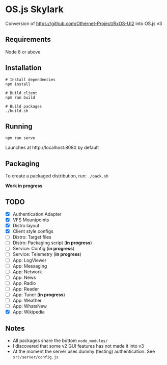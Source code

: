 # OS.js Skylark

Conversion of https://github.com/Othernet-Project/RxOS-UI2 into OS.js v3

## Requirements

Node 8 or above

## Installation

```
# Install dependencies
npm install

# Build client
npm run build

# Build packages
./build.sh
```

## Running

`npm run serve`

Launches at http://localhost:8080 by default

## Packaging

To create a packaged distribution, run: `./pack.sh`

**Work in progress**

## TODO

* [x] Authentication Adapter
* [x] VFS Mountpoints
* [x] Distro layout
* [x] Client style configs
* [ ] Distro: Target files
* [ ] Distro: Packaging script (**in progress**)
* [ ] Service: Config (**in progress**)
* [ ] Service: Telemetry (**in progress**)
* [ ] App: LogViewer
* [ ] App: Messaging
* [ ] App: Network
* [ ] App: News
* [ ] App: Radio
* [ ] App: Reader
* [ ] App: Tuner (**in progress**)
* [ ] App: Weather
* [ ] App: WhatsNew
* [x] App: Wikipedia

## Notes

* All packages share the bottom `node_modules/`
* I discovered that some v2 GUI features has not made it into v3
* At the moment the server uses dummy (testing) authentication. See `src/server/config.js`
